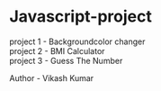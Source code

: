 # Javascript-project
project 1 - Backgroundcolor changer<br>
project 2 - BMI Calculator <br>
project 3 - Guess The Number<br>



Author - Vikash Kumar
